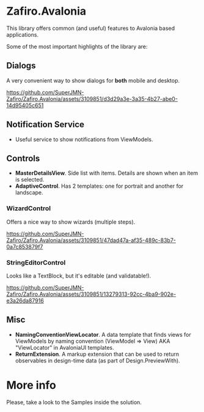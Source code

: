 # Zafiro.Avalonia

This library offers common (and useful) features to Avalonia based applications.

Some of the most important highlights  of the library are:

## Dialogs

A very convenient way to show dialogs for **both** mobile and desktop.

https://github.com/SuperJMN-Zafiro/Zafiro.Avalonia/assets/3109851/d3d29a3e-3a35-4b27-abe0-14d95405c651

## Notification Service

* Useful service to show notifications from ViewModels.

## Controls

* **MasterDetailsView**. Side list with items. Details are shown when an item is selected.
* **AdaptiveControl**. Has 2 templates: one for portrait and another for landscape.
### WizardControl

Offers a nice way to show wizards (multiple steps).

https://github.com/SuperJMN-Zafiro/Zafiro.Avalonia/assets/3109851/47dad47a-af35-489c-83b7-0a7c853879f7


### **StringEditorControl**

Looks like a TextBlock, but it's editable (and validatable!).

https://github.com/SuperJMN-Zafiro/Zafiro.Avalonia/assets/3109851/13279313-92cc-4ba9-902e-e3a26da87916

## Misc

* **NamingConventionViewLocator**. A data template that finds views for ViewModels by naming convention (ViewModel => View) AKA "ViewLocator" in AvaloniaUI templates.
* **ReturnExtension**. A markup extension that can be used to return observables in design-time data (as part of Design.PreviewWith).

# More info

Please, take a look to the Samples inside the solution.
